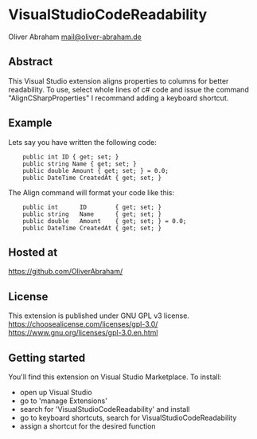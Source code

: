 # VisualStudioCodeReadability

Oliver Abraham
mail@oliver-abraham.de


## Abstract

This Visual Studio extension aligns properties to columns for better readability.
To use, select whole lines of c# code and issue the command "AlignCSharpProperties"
I recommand adding a keyboard shortcut.


## Example

Lets say you have written the following code:

        public int ID { get; set; }
        public string Name { get; set; }
        public double Amount { get; set; } = 0.0;
        public DateTime CreatedAt { get; set; }

The Align command will format your code like this:

        public int      ID        { get; set; }
        public string   Name      { get; set; }
        public double   Amount    { get; set; } = 0.0;
        public DateTime CreatedAt { get; set; }


## Hosted at

https://github.com/OliverAbraham/


## License

This extension is published under GNU GPL v3 license.
https://choosealicense.com/licenses/gpl-3.0/
https://www.gnu.org/licenses/gpl-3.0.en.html


## Getting started

You'll find this extension on Visual Studio Marketplace. 
To install:
- open up Visual Studio
- go to 'manage Extensions'
- search for 'VisualStudioCodeReadability' and install
- go to keyboard shortcuts, search for VisualStudioCodeReadability
- assign a shortcut for the desired function

